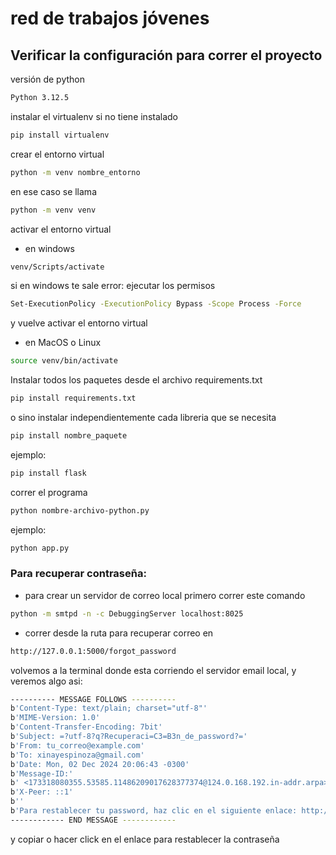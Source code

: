# red de trabajos jóvenes 

## Verificar la configuración para correr el proyecto

versión de python
```bash
Python 3.12.5
```
instalar el virtualenv si no tiene instalado
```bash
pip install virtualenv
```
crear el entorno virtual
```bash
python -m venv nombre_entorno
```
en ese caso se llama
```bash
python -m venv venv 
```
activar el entorno virtual 
- en windows 
```bash
venv/Scripts/activate
```
si en windows te sale error:
ejecutar los permisos 
```bash
Set-ExecutionPolicy -ExecutionPolicy Bypass -Scope Process -Force
```
y vuelve activar el entorno virtual

- en MacOS o Linux 
```bash
source venv/bin/activate
```

Instalar todos los paquetes desde el archivo requirements.txt 
```bash
pip install requirements.txt
```
o sino instalar independientemente cada libreria que se necesita 
```bash
pip install nombre_paquete
```
ejemplo:
```bash
pip install flask
```

correr el programa
```bash
python nombre-archivo-python.py
```
ejemplo:
```bash
python app.py
```

### Para recuperar contraseña:
- para crear un servidor de correo local 
primero correr este comando
```bash
python -m smtpd -n -c DebuggingServer localhost:8025
```
- correr desde la ruta para recuperar correo en 
```bash
http://127.0.0.1:5000/forgot_password
```
volvemos a la terminal donde esta corriendo el servidor email local, y veremos algo asi:
```bash
---------- MESSAGE FOLLOWS ----------
b'Content-Type: text/plain; charset="utf-8"'
b'MIME-Version: 1.0'
b'Content-Transfer-Encoding: 7bit'
b'Subject: =?utf-8?q?Recuperaci=C3=B3n_de_password?='
b'From: tu_correo@example.com'
b'To: xinayespinoza@gmail.com'
b'Date: Mon, 02 Dec 2024 20:06:43 -0300'
b'Message-ID:'
b' <173318080355.53585.11486209017628377374@124.0.168.192.in-addr.arpa>'
b'X-Peer: ::1'
b''
b'Para restablecer tu password, haz clic en el siguiente enlace: http://127.0.0.1:5000/reset_password/ZUn-LEKhAsR1OMH6lOYpFgaGnYACxOwz0nVV8pB9ixU'
------------ END MESSAGE ------------
```
y copiar o hacer click en el enlace para restablecer la contraseña







